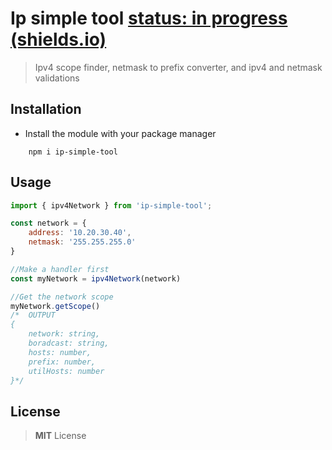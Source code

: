 #  Ip simple tool [status: in progress (shields.io)](https://img.shields.io/badge/status-in%20progress-yellow)

> Ipv4 scope finder, netmask to prefix converter, and ipv4 and netmask validations

##  Installation

- Install the module with your package manager

```shell
	npm i ip-simple-tool
```

##  Usage

```javascript
import { ipv4Network } from 'ip-simple-tool';

const network = { 
	address: '10.20.30.40', 
	netmask: '255.255.255.0' 
}

//Make a handler first
const myNetwork = ipv4Network(network)

//Get the network scope
myNetwork.getScope()
/*  OUTPUT
{
	network: string,
	boradcast: string,
	hosts: number,
	prefix: number,
	utilHosts: number
}*/
```

## License

> **MIT** License


